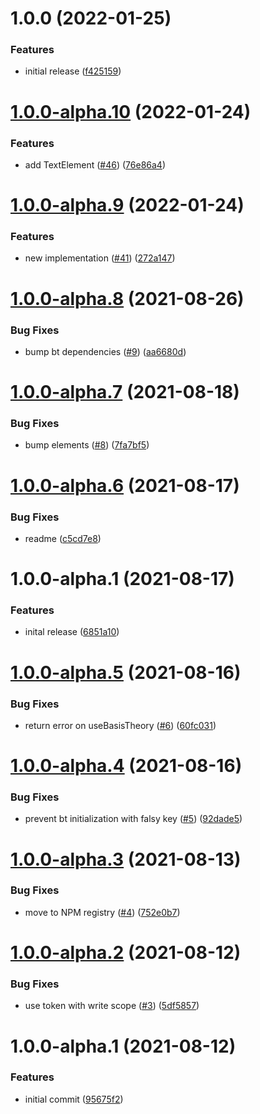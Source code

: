 # 1.0.0 (2022-01-25)


### Features

* initial release ([f425159](https://github.com/Basis-Theory/basis-theory-react/commit/f4251590b8f46a178c88b0cd8244dd5ec2c63813))

# [1.0.0-alpha.10](https://github.com/Basis-Theory/basis-theory-react/compare/v1.0.0-alpha.9...v1.0.0-alpha.10) (2022-01-24)


### Features

* add TextElement ([#46](https://github.com/Basis-Theory/basis-theory-react/issues/46)) ([76e86a4](https://github.com/Basis-Theory/basis-theory-react/commit/76e86a4377fe0564d92749ee83a5614fbe20b7e8))

# [1.0.0-alpha.9](https://github.com/Basis-Theory/basis-theory-react/compare/v1.0.0-alpha.8...v1.0.0-alpha.9) (2022-01-24)


### Features

* new implementation ([#41](https://github.com/Basis-Theory/basis-theory-react/issues/41)) ([272a147](https://github.com/Basis-Theory/basis-theory-react/commit/272a14775b81a34521f67b1bb9d887ee20fc19c8))

# [1.0.0-alpha.8](https://github.com/Basis-Theory/basis-theory-react/compare/v1.0.0-alpha.7...v1.0.0-alpha.8) (2021-08-26)


### Bug Fixes

* bump bt dependencies ([#9](https://github.com/Basis-Theory/basis-theory-react/issues/9)) ([aa6680d](https://github.com/Basis-Theory/basis-theory-react/commit/aa6680db56ae89d9befe9ef2eb4659bcd6efe48d))

# [1.0.0-alpha.7](https://github.com/Basis-Theory/basis-theory-react/compare/v1.0.0-alpha.6...v1.0.0-alpha.7) (2021-08-18)


### Bug Fixes

* bump elements ([#8](https://github.com/Basis-Theory/basis-theory-react/issues/8)) ([7fa7bf5](https://github.com/Basis-Theory/basis-theory-react/commit/7fa7bf5d533b435c5aa7093b3da0aac3b0ce908b))

# [1.0.0-alpha.6](https://github.com/Basis-Theory/basis-theory-react/compare/v1.0.0-alpha.5...v1.0.0-alpha.6) (2021-08-17)


### Bug Fixes

* readme ([c5cd7e8](https://github.com/Basis-Theory/basis-theory-react/commit/c5cd7e869d7f1255c291181bd9acedfff2393f23))

# 1.0.0-alpha.1 (2021-08-17)


### Features

* inital release ([6851a10](https://github.com/Basis-Theory/basis-theory-react/commit/6851a10ee77afd5acf9cf40c418a983e48c293a8))

# [1.0.0-alpha.5](https://github.com/Basis-Theory/basis-theory-react/compare/v1.0.0-alpha.4...v1.0.0-alpha.5) (2021-08-16)


### Bug Fixes

* return error on useBasisTheory ([#6](https://github.com/Basis-Theory/basis-theory-react/issues/6)) ([60fc031](https://github.com/Basis-Theory/basis-theory-react/commit/60fc031b10aad2200da58911ae9decc86c2b3cd6))

# [1.0.0-alpha.4](https://github.com/Basis-Theory/basis-theory-react/compare/v1.0.0-alpha.3...v1.0.0-alpha.4) (2021-08-16)


### Bug Fixes

* prevent bt initialization with falsy key ([#5](https://github.com/Basis-Theory/basis-theory-react/issues/5)) ([92dade5](https://github.com/Basis-Theory/basis-theory-react/commit/92dade52b970e78ded8d824f5de25fdddc0392b1))

# [1.0.0-alpha.3](https://github.com/Basis-Theory/basis-theory-react/compare/v1.0.0-alpha.2...v1.0.0-alpha.3) (2021-08-13)


### Bug Fixes

* move to NPM registry ([#4](https://github.com/Basis-Theory/basis-theory-react/issues/4)) ([752e0b7](https://github.com/Basis-Theory/basis-theory-react/commit/752e0b73dc0ee65e5cdb291bcd6447790a152410))

# [1.0.0-alpha.2](https://github.com/Basis-Theory/basis-theory-react/compare/v1.0.0-alpha.1...v1.0.0-alpha.2) (2021-08-12)


### Bug Fixes

* use token with write scope ([#3](https://github.com/Basis-Theory/basis-theory-react/issues/3)) ([5df5857](https://github.com/Basis-Theory/basis-theory-react/commit/5df58573322dbda5b39b25105c5e19a9001a3d81))

# 1.0.0-alpha.1 (2021-08-12)


### Features

* initial commit ([95675f2](https://github.com/Basis-Theory/basis-theory-react/commit/95675f2690013773104aec68c1033e8e02249ee5))
